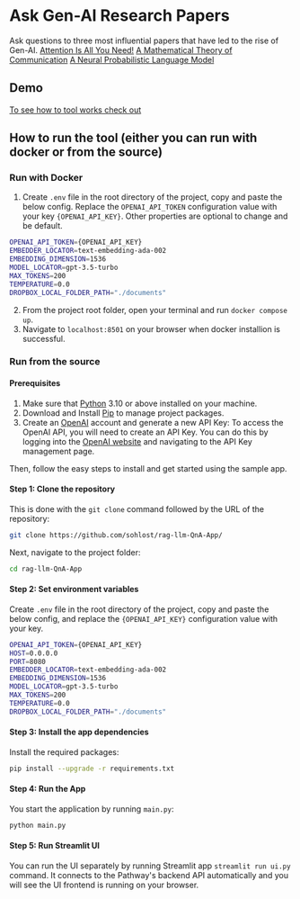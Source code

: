 # Ask Gen-AI Research Papers

Ask questions to three most influential papers that have led to the rise of Gen-AI. 
[Attention Is All You Need!](https://arxiv.org/abs/1706.03762)
[A Mathematical Theory of Communication](https://people.math.harvard.edu/~ctm/home/text/others/shannon/entropy/entropy.pdf)
[A Neural Probabilistic Language Model](https://www.jmlr.org/papers/volume3/bengio03a/bengio03a.pdf)

## Demo

[To see how to tool works check out](/assets)



## How to run the tool (either you can run with docker or from the source)

### Run with Docker

1. Create `.env` file in the root directory of the project, copy and paste the below config. Replace the `OPENAI_API_TOKEN` configuration value with your key `{OPENAI_API_KEY}`. Other properties are optional to change and be default.

```bash
OPENAI_API_TOKEN={OPENAI_API_KEY}
EMBEDDER_LOCATOR=text-embedding-ada-002
EMBEDDING_DIMENSION=1536
MODEL_LOCATOR=gpt-3.5-turbo
MAX_TOKENS=200
TEMPERATURE=0.0
DROPBOX_LOCAL_FOLDER_PATH="./documents"
```

2. From the project root folder, open your terminal and run `docker compose up`.
3. Navigate to `localhost:8501` on your browser when docker installion is successful.

### Run from the source

#### Prerequisites

1. Make sure that [Python](https://www.python.org/downloads/) 3.10 or above installed on your machine.
2. Download and Install [Pip](https://pip.pypa.io/en/stable/installation/) to manage project packages.
3. Create an [OpenAI](https://openai.com/) account and generate a new API Key: To access the OpenAI API, you will need to create an API Key. You can do this by logging into the [OpenAI website](https://openai.com/product) and navigating to the API Key management page.


Then, follow the easy steps to install and get started using the sample app.

#### Step 1: Clone the repository

This is done with the `git clone` command followed by the URL of the repository:

```bash
git clone https://github.com/sohlost/rag-llm-QnA-App/
```

Next,  navigate to the project folder:

```bash
cd rag-llm-QnA-App
```

#### Step 2: Set environment variables

Create `.env` file in the root directory of the project, copy and paste the below config, and replace the `{OPENAI_API_KEY}` configuration value with your key.

```bash
OPENAI_API_TOKEN={OPENAI_API_KEY}
HOST=0.0.0.0
PORT=8080
EMBEDDER_LOCATOR=text-embedding-ada-002
EMBEDDING_DIMENSION=1536
MODEL_LOCATOR=gpt-3.5-turbo
MAX_TOKENS=200
TEMPERATURE=0.0
DROPBOX_LOCAL_FOLDER_PATH="./documents"
```

#### Step 3: Install the app dependencies

Install the required packages:

```bash
pip install --upgrade -r requirements.txt
```

#### Step 4: Run the App

You start the application by running `main.py`:

```bash
python main.py
```

#### Step 5: Run Streamlit UI

You can run the UI separately by running Streamlit app
`streamlit run ui.py` command. It connects to the Pathway's backend API automatically and you will see the UI frontend is running on your browser.

